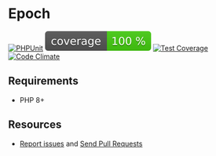 Epoch
=====

[![PHPUnit](https://github.com/trickeyone/epoch/actions/workflows/unit-tests.yml/badge.svg)](https://github.com/trickeyone/epoch/actions/workflows/unit-tests.yml)
![code coverage badge](https://raw.githubusercontent.com/trickeyone/epoch/gh-images/coverage.svg)
[![Test Coverage](https://codeclimate.com/github/trickeyone/epoch/badges/coverage.svg)](https://codeclimate.com/github/trickeyone/epoch/coverage)
[![Code Climate](https://codeclimate.com/github/trickeyone/epoch/badges/gpa.svg)](https://codeclimate.com/github/trickeyone/epoch)


Requirements
-----------
* PHP 8+

Resources
---------

* [Report issues](https://github.com/trickeyone/epoch/issues) and
  [Send Pull Requests](https://github.com/trickeyone/epoch/pulls)

